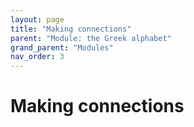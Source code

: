 ```yaml
---
layout: page
title: "Making connections"
parent: "Module: the Greek alphabet"
grand_parent: "Modules"
nav_order: 3
---
```


# Making connections

